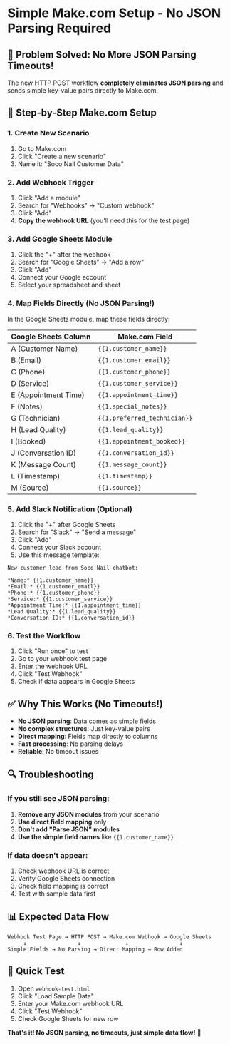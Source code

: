 # Simple Make.com Setup - No JSON Parsing Required

## 🚫 **Problem Solved: No More JSON Parsing Timeouts!**

The new HTTP POST workflow **completely eliminates JSON parsing** and sends simple key-value pairs directly to Make.com.

## 🔧 **Step-by-Step Make.com Setup**

### 1. Create New Scenario
1. Go to Make.com
2. Click "Create a new scenario"
3. Name it: "Soco Nail Customer Data"

### 2. Add Webhook Trigger
1. Click "Add a module"
2. Search for "Webhooks" → "Custom webhook"
3. Click "Add"
4. **Copy the webhook URL** (you'll need this for the test page)

### 3. Add Google Sheets Module
1. Click the "+" after the webhook
2. Search for "Google Sheets" → "Add a row"
3. Click "Add"
4. Connect your Google account
5. Select your spreadsheet and sheet

### 4. Map Fields Directly (No JSON Parsing!)
In the Google Sheets module, map these fields directly:

| Google Sheets Column | Make.com Field |
|---------------------|----------------|
| A (Customer Name) | `{{1.customer_name}}` |
| B (Email) | `{{1.customer_email}}` |
| C (Phone) | `{{1.customer_phone}}` |
| D (Service) | `{{1.customer_service}}` |
| E (Appointment Time) | `{{1.appointment_time}}` |
| F (Notes) | `{{1.special_notes}}` |
| G (Technician) | `{{1.preferred_technician}}` |
| H (Lead Quality) | `{{1.lead_quality}}` |
| I (Booked) | `{{1.appointment_booked}}` |
| J (Conversation ID) | `{{1.conversation_id}}` |
| K (Message Count) | `{{1.message_count}}` |
| L (Timestamp) | `{{1.timestamp}}` |
| M (Source) | `{{1.source}}` |

### 5. Add Slack Notification (Optional)
1. Click the "+" after Google Sheets
2. Search for "Slack" → "Send a message"
3. Click "Add"
4. Connect your Slack account
5. Use this message template:

```
New customer lead from Soco Nail chatbot:

*Name:* {{1.customer_name}}
*Email:* {{1.customer_email}}
*Phone:* {{1.customer_phone}}
*Service:* {{1.customer_service}}
*Appointment Time:* {{1.appointment_time}}
*Lead Quality:* {{1.lead_quality}}
*Conversation ID:* {{1.conversation_id}}
```

### 6. Test the Workflow
1. Click "Run once" to test
2. Go to your webhook test page
3. Enter the webhook URL
4. Click "Test Webhook"
5. Check if data appears in Google Sheets

## ✅ **Why This Works (No Timeouts!)**

- **No JSON parsing**: Data comes as simple fields
- **No complex structures**: Just key-value pairs
- **Direct mapping**: Fields map directly to columns
- **Fast processing**: No parsing delays
- **Reliable**: No timeout issues

## 🔍 **Troubleshooting**

### If you still see JSON parsing:
1. **Remove any JSON modules** from your scenario
2. **Use direct field mapping** only
3. **Don't add "Parse JSON" modules**
4. **Use the simple field names** like `{{1.customer_name}}`

### If data doesn't appear:
1. Check webhook URL is correct
2. Verify Google Sheets connection
3. Check field mapping is correct
4. Test with sample data first

## 📊 **Expected Data Flow**

```
Webhook Test Page → HTTP POST → Make.com Webhook → Google Sheets
     ↓                ↓              ↓                ↓
Simple Fields → No Parsing → Direct Mapping → Row Added
```

## 🎯 **Quick Test**

1. Open `webhook-test.html`
2. Click "Load Sample Data"
3. Enter your Make.com webhook URL
4. Click "Test Webhook"
5. Check Google Sheets for new row

**That's it! No JSON parsing, no timeouts, just simple data flow!** 🎉
